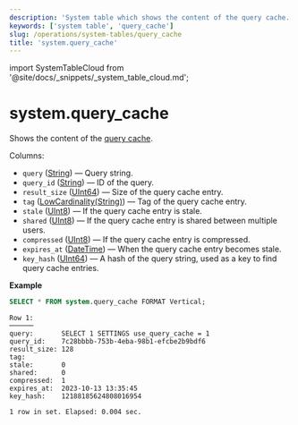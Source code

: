 ```yaml
---
description: 'System table which shows the content of the query cache.'
keywords: ['system table', 'query_cache']
slug: /operations/system-tables/query_cache
title: 'system.query_cache'
---
```


import SystemTableCloud from '@site/docs/_snippets/_system_table_cloud.md';

# system.query_cache

<SystemTableCloud/>

Shows the content of the [query cache](../query-cache.md).

Columns:

- `query` ([String](../../sql-reference/data-types/string.md)) — Query string.
- `query_id` ([String](../../sql-reference/data-types/string.md)) — ID of the query.
- `result_size` ([UInt64](/sql-reference/data-types/int-uint#integer-ranges)) — Size of the query cache entry.
- `tag` ([LowCardinality(String)](../../sql-reference/data-types/lowcardinality.md)) — Tag of the query cache entry.
- `stale` ([UInt8](../../sql-reference/data-types/int-uint.md)) — If the query cache entry is stale.
- `shared` ([UInt8](../../sql-reference/data-types/int-uint.md)) — If the query cache entry is shared between multiple users.
- `compressed` ([UInt8](../../sql-reference/data-types/int-uint.md)) — If the query cache entry is compressed.
- `expires_at` ([DateTime](../../sql-reference/data-types/datetime.md)) — When the query cache entry becomes stale.
- `key_hash` ([UInt64](/sql-reference/data-types/int-uint#integer-ranges)) — A hash of the query string, used as a key to find query cache entries.

**Example**

```sql
SELECT * FROM system.query_cache FORMAT Vertical;
```

```text
Row 1:
──────
query:       SELECT 1 SETTINGS use_query_cache = 1
query_id:    7c28bbbb-753b-4eba-98b1-efcbe2b9bdf6
result_size: 128
tag:
stale:       0
shared:      0
compressed:  1
expires_at:  2023-10-13 13:35:45
key_hash:    12188185624808016954

1 row in set. Elapsed: 0.004 sec.
```
